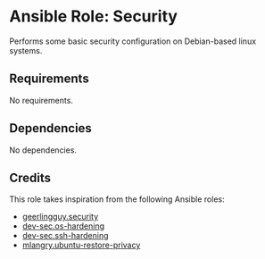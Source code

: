 # Ansible Role: Security

Performs some basic security configuration on Debian-based linux systems.

## Requirements

No requirements.

## Dependencies

No dependencies.

## Credits

This role takes inspiration from the following Ansible roles:

- [geerlingguy.security](https://github.com/geerlingguy/ansible-role-security)
- [dev-sec.os-hardening](https://github.com/dev-sec/ansible-os-hardening)
- [dev-sec.ssh-hardening](https://github.com/dev-sec/ansible-ssh-hardening)
- [mlangry.ubuntu-restore-privacy](https://github.com/mlangry/ansible-role-ubuntu-restore-privacy)
